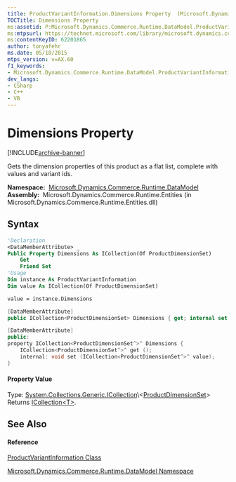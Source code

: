 ```yaml
---
title: ProductVariantInformation.Dimensions Property  (Microsoft.Dynamics.Commerce.Runtime.DataModel)
TOCTitle: Dimensions Property
ms:assetid: P:Microsoft.Dynamics.Commerce.Runtime.DataModel.ProductVariantInformation.Dimensions
ms:mtpsurl: https://technet.microsoft.com/library/microsoft.dynamics.commerce.runtime.datamodel.productvariantinformation.dimensions(v=AX.60)
ms:contentKeyID: 62201865
author: tonyafehr
ms.date: 05/18/2015
mtps_version: v=AX.60
f1_keywords:
- Microsoft.Dynamics.Commerce.Runtime.DataModel.ProductVariantInformation.Dimensions
dev_langs:
- CSharp
- C++
- VB
---
```


# Dimensions Property


[!INCLUDE[archive-banner](includes/archive-banner.md)]

Gets the dimension properties of this product as a flat list, complete with values and variant ids.

**Namespace:**  [Microsoft.Dynamics.Commerce.Runtime.DataModel](microsoft-dynamics-commerce-runtime-datamodel-namespace.md)  
**Assembly:**  Microsoft.Dynamics.Commerce.Runtime.Entities (in Microsoft.Dynamics.Commerce.Runtime.Entities.dll)

## Syntax

``` vb
'Declaration
<DataMemberAttribute> _
Public Property Dimensions As ICollection(Of ProductDimensionSet)
    Get
    Friend Set
'Usage
Dim instance As ProductVariantInformation
Dim value As ICollection(Of ProductDimensionSet)

value = instance.Dimensions
```

``` csharp
[DataMemberAttribute]
public ICollection<ProductDimensionSet> Dimensions { get; internal set; }
```

``` c++
[DataMemberAttribute]
public:
property ICollection<ProductDimensionSet^>^ Dimensions {
    ICollection<ProductDimensionSet^>^ get ();
    internal: void set (ICollection<ProductDimensionSet^>^ value);
}
```

#### Property Value

Type: [System.Collections.Generic.ICollection](https://technet.microsoft.com/library/92t2ye13\(v=ax.60\))\<[ProductDimensionSet](productdimensionset-class-microsoft-dynamics-commerce-runtime-datamodel.md)\>  
Returns [ICollection\<T\>](https://technet.microsoft.com/library/92t2ye13\(v=ax.60\)).  

## See Also

#### Reference

[ProductVariantInformation Class](productvariantinformation-class-microsoft-dynamics-commerce-runtime-datamodel.md)

[Microsoft.Dynamics.Commerce.Runtime.DataModel Namespace](microsoft-dynamics-commerce-runtime-datamodel-namespace.md)

